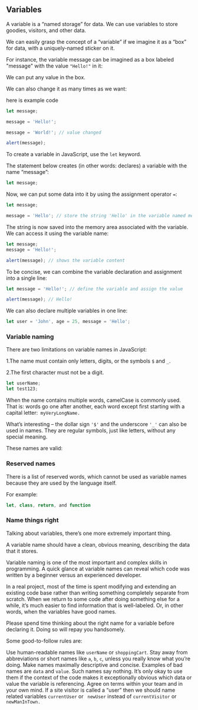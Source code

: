 ## Variables

A variable is a “named storage” for data. We can use variables to store goodies, visitors, and other data.


We can easily grasp the concept of a “variable” if we imagine it as a “box” for data, with a uniquely-named sticker on it.

For instance, the variable message can be imagined as a box labeled "message" with the value `"Hello!"` in it:


We can put any value in the box.

We can also change it as many times as we want:

here is example code

```js
let message;

message = 'Hello!';

message = 'World!'; // value changed

alert(message);
```

To create a variable in JavaScript, use the `let` keyword.

The statement below creates (in other words: declares) a variable with the name “message”:


```js
let message;
```

Now, we can put some data into it by using the assignment operator ```=```:

```js
let message;

message = 'Hello'; // store the string 'Hello' in the variable named message
```

The string is now saved into the memory area associated with the variable. We can access it using the variable name:


```js
let message;
message = 'Hello!';

alert(message); // shows the variable content
```
To be concise, we can combine the variable declaration and assignment into a single line:


```js
let message = 'Hello!'; // define the variable and assign the value

alert(message); // Hello!
```

We can also declare multiple variables in one line:

```js
let user = 'John', age = 25, message = 'Hello';
```


### Variable naming

There are two limitations on variable names in JavaScript:

1.The name must contain only letters, digits, or the symbols `$` and `_`.

2.The first character must not be a digit.

```js 
let userName;
let test123;
```

When the name contains multiple words, camelCase is commonly used. That is: words go one after another, each word except first starting with a capital letter:` myVeryLongName.`

What’s interesting – the dollar sign `'$'` and the underscore `'_'` can also be used in names. They are regular symbols, just like letters, without any special meaning.

These names are valid:


### Reserved names

There is a list of reserved words, which cannot be used as variable names because they are used by the language itself.

For example: 
```js
let, class, return, and function  
```
### Name things right

Talking about variables, there’s one more extremely important thing.

A variable name should have a clean, obvious meaning, describing the data that it stores.

Variable naming is one of the most important and complex skills in programming. A quick glance at variable names can reveal which code was written by a beginner versus an experienced developer.

In a real project, most of the time is spent modifying and extending an existing code base rather than writing something completely separate from scratch. When we return to some code after doing something else for a while, it’s much easier to find information that is well-labeled. Or, in other words, when the variables have good names.

Please spend time thinking about the right name for a variable before declaring it. Doing so will repay you handsomely.

Some good-to-follow rules are:

Use human-readable names like `userName` or `shoppingCart`.
Stay away from abbreviations or short names like `a`, `b`, `c`, unless you really know what you’re doing.
Make names maximally descriptive and concise. Examples of bad names are `data` and `value`. Such names say nothing. It’s only okay to use them if the context of the code makes it exceptionally obvious which data or value the variable is referencing.
Agree on terms within your team and in your own mind. If a site visitor is called a “user” then we should name related variables `currentUser` or ` newUser` instead of `currentVisitor` or `newManInTown.`
